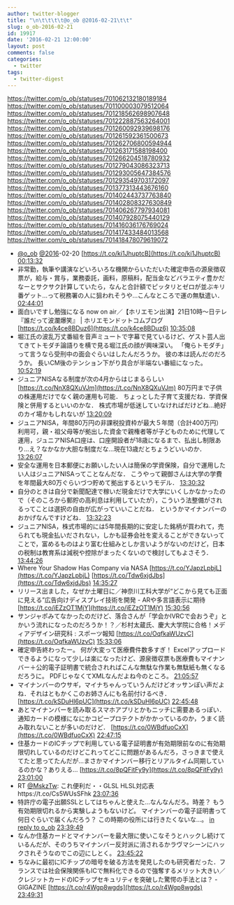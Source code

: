 ```yaml
---
author: twitter-blogger
title: "\n\t\t\t\t@o_ob @2016-02-21\t\t"
slug: o_ob-2016-02-21
id: 19917
date: '2016-02-21 12:00:00'
layout: post
comments: false
categories:
  - twitter
tags:
  - twitter-digest
---
```


https://twitter.com/o_ob/statuses/701062132180189184 https://twitter.com/o_ob/statuses/701100003079512064 https://twitter.com/o_ob/statuses/701218562698907648 https://twitter.com/o_ob/statuses/701222887563264001 https://twitter.com/o_ob/statuses/701260092939698176 https://twitter.com/o_ob/statuses/701261592361500673 https://twitter.com/o_ob/statuses/701262706800594944 https://twitter.com/o_ob/statuses/701263171588198400 https://twitter.com/o_ob/statuses/701266204518780932 https://twitter.com/o_ob/statuses/701279043086323713 https://twitter.com/o_ob/statuses/701293005647384576 https://twitter.com/o_ob/statuses/701293549703172097 https://twitter.com/o_ob/statuses/701377313443676160 https://twitter.com/o_ob/statuses/701402443737763840 https://twitter.com/o_ob/statuses/701402808327630849 https://twitter.com/o_ob/statuses/701406267797934081 https://twitter.com/o_ob/statuses/701407928075440129 https://twitter.com/o_ob/statuses/701416036176769024 https://twitter.com/o_ob/statuses/701417433484013568 https://twitter.com/o_ob/statuses/701418478079619072  

*   [@o_ob](https://twitter.com/o_ob) [@2016](https://twitter.com/2016)-02-20 [https://t.co/ki1JhuptcB](https://t.co/ki1JhuptcB) [00:13:32](https://twitter.com/o_ob/statuses/701062132180189184)
*   非常勤，執筆や講演などいろいろな機関からいただいた確定申告の源泉徴収票が，給与・賞与，業務委託，画料，原稿料，配当金などバラエティ豊かだなーとサクサク計算していたら，なんと合計額でピッタリとゼロが並ぶキリ番ゲット…って税務署の人に狙われそうや…こんなところで運の無駄遣い． [02:44:01](https://twitter.com/o_ob/statuses/701100003079512064)
*   面白いですし勉強になる now on air／【ホリエモン出演】21日10時〜日テレ『誰だって波瀾爆笑』 | ホリエモンドットコムブログ [https://t.co/k4ce8BDuz6](https://t.co/k4ce8BDuz6) [10:35:08](https://twitter.com/o_ob/statuses/701218562698907648)
*   堀江氏の波乱万丈番組を音声ミュートで字幕で見ているけど、ゲスト芸人出てきてトモダチ論語りを横で見る堀江氏の顔が興味深い。 「俺らトモダチ」って言うなら受刑中の面会ぐらいはしたんだろうか。 彼の本は読んだのだろうか。 長いCM後のテンション下がり具合が半端ない番組になった。 [10:52:19](https://twitter.com/o_ob/statuses/701222887563264001)
*   ジュニアNISAなる制度が次の4月からはじまるらしい [https://t.co/NnX8QXuVJm](https://t.co/NnX8QXuVJm) 80万円まで子供の株運用だけでなく親の運用も可能． ちょっとした子育て支援だね．学資保険と併用するといいのかな． 株式市場が低迷していなければだけどね…絶好のカイ場かもしれないが [13:20:09](https://twitter.com/o_ob/statuses/701260092939698176)
*   ジュニアNISA，年間80万円の非課税投資枠が最大５年間（合計400万円）利用可，親・祖父母等が拠出した資金で親権者等が子どものために代理して運用，ジュニアNISA口座は、口座開設者が18歳になるまで、払出し制限あり…え？なかなか大胆な制度だな…現在13歳だとちょうどいいのか． [13:26:07](https://twitter.com/o_ob/statuses/701261592361500673)
*   安全な運用を日本郵便にお願いしたい人は簡保の学資保険，自分で運用したい人はジュニアNISAってことなんだな． こうやって親御さんは大学の学費を年間最大80万ぐらいづつ貯めて拠出するというモデル． [13:30:32](https://twitter.com/o_ob/statuses/701262706800594944)
*   自分のときは自分で新聞配達で稼いだ現金だけで大学にいくしかなかったので（そのころから郵貯の高利息は利用していたが），こういう法整備がされるってことは選択の自由が広がっていいことだね． というかマイナンバーのおかげなんですけどね． [13:32:23](https://twitter.com/o_ob/statuses/701263171588198400)
*   ジュニアNISA，株式市場的には5年間長期的に安定した銘柄が買われて，売られても現金払いだされない，しかも証券会社を変えることができないってことで，富めるものはより富む仕組みとしか言いようがないのだけど，日本の税制は教育系は減税や控除がまったくないので検討してもよさそう． [13:44:26](https://twitter.com/o_ob/statuses/701266204518780932)
*   Where Your Shadow Has Company via NASA [https://t.co/YJapzLpbjL](https://t.co/YJapzLpbjL) [https://t.co/Tdw6xjdJbs](https://t.co/Tdw6xjdJbs) [14:35:27](https://twitter.com/o_ob/statuses/701279043086323713)
*   リリース出ました，なぜか土曜日に／神奈川工科大学が“どこから見ても正面に見える”広告向けディスプレイ技術を開発 - ARや多言語表示に期待 [https://t.co/iEZzOT1MjY](https://t.co/iEZzOT1MjY) [15:30:56](https://twitter.com/o_ob/statuses/701293005647384576)
*   サンジャポみてなかったのだけど、落合さんが「学会かIVRCで会おうぞ」とかいう流れになったのだろうか！？／杉村太蔵氏、慶大大学院に合格！メディアデザイン研究科 : スポーツ報知 [https://t.co/OqfkaWUzvC](https://t.co/OqfkaWUzvC) [15:33:06](https://twitter.com/o_ob/statuses/701293549703172097)
*   確定申告終わったー。 何が大変って医療費件数多すぎ！ Excelアップロードできるようになって少しは楽になったけど、源泉徴収票も医療費もマイナンバー＋公的電子証明書で統合されればこんな無駄な作業も無駄紙も無くなるだろうに。 PDFじゃなくてXMLなんだよね今のところ。 [21:05:57](https://twitter.com/o_ob/statuses/701377313443676160)
*   マイナンバーのウサギ，マイナちゃんっていうんだけどオッサンぽい声だよね．それはともかくこのお姉さんにも名前付けるべき． [https://t.co/kSDuHl6pUC](https://t.co/kSDuHl6pUC) [22:45:48](https://twitter.com/o_ob/statuses/701402443737763840)
*   あとマイナンバーを読み取るスマホアプリとかもニッチに需要あるっぽい．通知カードの模様になにかコピープロテクトがかかっているのか，うまく読み取れないことが多いのだけど． [https://t.co/0WBdfuoCxX](https://t.co/0WBdfuoCxX) [22:47:15](https://twitter.com/o_ob/statuses/701402808327630849)
*   住基カードのICチップで利用している電子証明書が有効期限前なのに有効期限切れしているのだけどこれってどこに問題があるんだろ，さっきまで使えてたと思ってたんだが…まさかマイナンバー移行とリアルタイム同期しているのかな？ありえる... [https://t.co/8pQFitFy9y](https://t.co/8pQFitFy9y) [23:01:00](https://twitter.com/o_ob/statuses/701406267797934081)
*   RT [@MskzTw](https://twitter.com/MskzTw): これ便利だ・・GLSL HLSL対応表https://t.co/Cs5WUsSFhk [23:07:36](https://twitter.com/o_ob/statuses/701407928075440129)
*   特許庁の電子出願SSLとしてはちゃんと使えた...なんなんだろ。時差？ もう有効期限切れるから実験しようもないけど。 マイナンバーの電子証明書って何日ぐらいで届くんだろう？ この時期の役所には行きたくないな...。 [in reply to o_ob](https://twitter.com/o_ob/statuses/701406267797934081) [23:39:49](https://twitter.com/o_ob/statuses/701416036176769024)
*   なんか住基カードとマイナンバーを最大限に使いこなそうとハックし続けているんだが、そのうちマイナンバー反対派に消されるかラヴマシーンにハックされそうなのでこの辺にしとく。 [23:45:22](https://twitter.com/o_ob/statuses/701417433484013568)
*   ちなみに最初にICチップの暗号を破る方法を発見したのも研究者だった．フランスでは社会保険関係もICで無料化できるので強奪するメリット大きい／クレジットカードのICチップセキュリティを突破した驚愕の手法とは？ - GIGAZINE [https://t.co/r4Wgp8wgds](https://t.co/r4Wgp8wgds) [23:49:31](https://twitter.com/o_ob/statuses/701418478079619072)